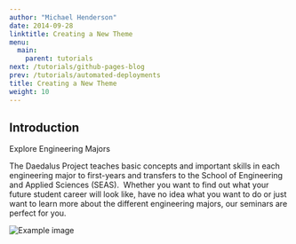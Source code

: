 ```yaml
---
author: "Michael Henderson"
date: 2014-09-28
linktitle: Creating a New Theme
menu:
  main:
    parent: tutorials
next: /tutorials/github-pages-blog
prev: /tutorials/automated-deployments
title: Creating a New Theme
weight: 10
---
```



## Introduction


Explore Engineering Majors

The Daedalus Project teaches basic concepts and important skills in each
engineering major to first-years and transfers to the School of Engineering and
Applied Sciences (SEAS).
​
Whether you want to find out what your future student career will look like,
have no idea what you want to do or just want to learn more about the different
engineering majors, our seminars are perfect for you.

![Example image](/images/cards.jpg)
